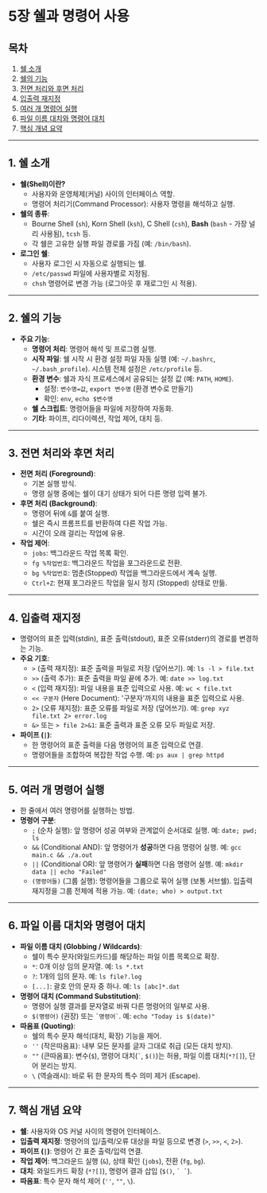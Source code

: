 # 5장 쉘과 명령어 사용

## 목차
1.  [쉘 소개](#shell-intro)
2.  [쉘의 기능](#shell-functions)
3.  [전면 처리와 후면 처리](#foreground-background)
4.  [입출력 재지정](#io-redirection)
5.  [여러 개 명령어 실행](#multiple-commands)
6.  [파일 이름 대치와 명령어 대치](#substitution)
7.  [핵심 개념 요약](#summary)

---

## <a id="shell-intro"></a>1. 쉘 소개

*   **쉘(Shell)이란?**
    *   사용자와 운영체제(커널) 사이의 인터페이스 역할.
    *   명령어 처리기(Command Processor): 사용자 명령을 해석하고 실행.
*   **쉘의 종류**:
    *   Bourne Shell (`sh`), Korn Shell (`ksh`), C Shell (`csh`), **Bash** (`bash` - 가장 널리 사용됨), `tcsh` 등.
    *   각 쉘은 고유한 실행 파일 경로를 가짐 (예: `/bin/bash`).
*   **로그인 쉘**:
    *   사용자 로그인 시 자동으로 실행되는 쉘.
    *   `/etc/passwd` 파일에 사용자별로 지정됨.
    *   `chsh` 명령어로 변경 가능 (로그아웃 후 재로그인 시 적용).

---

## <a id="shell-functions"></a>2. 쉘의 기능

*   **주요 기능**:
    *   **명령어 처리**: 명령어 해석 및 프로그램 실행.
    *   **시작 파일**: 쉘 시작 시 환경 설정 파일 자동 실행 (예: `~/.bashrc`, `~/.bash_profile`). 시스템 전체 설정은 `/etc/profile` 등.
    *   **환경 변수**: 쉘과 자식 프로세스에서 공유되는 설정 값 (예: `PATH`, `HOME`).
        *   설정: `변수명=값`, `export 변수명` (환경 변수로 만들기)
        *   확인: `env`, `echo $변수명`
    *   **쉘 스크립트**: 명령어들을 파일에 저장하여 자동화.
    *   **기타**: 파이프, 리다이렉션, 작업 제어, 대치 등.

---

## <a id="foreground-background"></a>3. 전면 처리와 후면 처리

*   **전면 처리 (Foreground)**:
    *   기본 실행 방식.
    *   명령 실행 중에는 쉘이 대기 상태가 되어 다른 명령 입력 불가.
*   **후면 처리 (Background)**:
    *   명령어 뒤에 `&`를 붙여 실행.
    *   쉘은 즉시 프롬프트를 반환하여 다른 작업 가능.
    *   시간이 오래 걸리는 작업에 유용.
*   **작업 제어**:
    *   `jobs`: 백그라운드 작업 목록 확인.
    *   `fg %작업번호`: 백그라운드 작업을 포그라운드로 전환.
    *   `bg %작업번호`: 멈춘(Stopped) 작업을 백그라운드에서 계속 실행.
    *   `Ctrl+Z`: 현재 포그라운드 작업을 일시 정지 (Stopped) 상태로 만듦.

---

## <a id="io-redirection"></a>4. 입출력 재지정

*   명령어의 표준 입력(stdin), 표준 출력(stdout), 표준 오류(stderr)의 경로를 변경하는 기능.
*   **주요 기호**:
    *   `>` (출력 재지정): 표준 출력을 파일로 저장 (덮어쓰기). 예: `ls -l > file.txt`
    *   `>>` (출력 추가): 표준 출력을 파일 끝에 추가. 예: `date >> log.txt`
    *   `<` (입력 재지정): 파일 내용을 표준 입력으로 사용. 예: `wc < file.txt`
    *   `<< 구분자` (Here Document): '구분자'까지의 내용을 표준 입력으로 사용.
    *   `2>` (오류 재지정): 표준 오류를 파일로 저장 (덮어쓰기). 예: `grep xyz file.txt 2> error.log`
    *   `&>` 또는 `> file 2>&1`: 표준 출력과 표준 오류 모두 파일로 저장.
*   **파이프 (`|`)**:
    *   한 명령어의 표준 출력을 다음 명령어의 표준 입력으로 연결.
    *   명령어들을 조합하여 복잡한 작업 수행. 예: `ps aux | grep httpd`

---

## <a id="multiple-commands"></a>5. 여러 개 명령어 실행

*   한 줄에서 여러 명령어를 실행하는 방법.
*   **명령어 구분**:
    *   `;` (순차 실행): 앞 명령어 성공 여부와 관계없이 순서대로 실행. 예: `date; pwd; ls`
    *   `&&` (Conditional AND): 앞 명령어가 **성공**하면 다음 명령어 실행. 예: `gcc main.c && ./a.out`
    *   `||` (Conditional OR): 앞 명령어가 **실패**하면 다음 명령어 실행. 예: `mkdir data || echo "Failed"`
    *   `(명령어들)` (그룹 실행): 명령어들을 그룹으로 묶어 실행 (보통 서브쉘). 입출력 재지정을 그룹 전체에 적용 가능. 예: `(date; who) > output.txt`

---

## <a id="substitution"></a>6. 파일 이름 대치와 명령어 대치

*   **파일 이름 대치 (Globbing / Wildcards)**:
    *   쉘이 특수 문자(와일드카드)를 해당하는 파일 이름 목록으로 확장.
    *   `*`: 0개 이상 임의 문자열. 예: `ls *.txt`
    *   `?`: 1개의 임의 문자. 예: `ls file?.log`
    *   `[...]`: 괄호 안의 문자 중 하나. 예: `ls [abc]*.dat`
*   **명령어 대치 (Command Substitution)**:
    *   명령어 실행 결과를 문자열로 바꿔 다른 명령어의 일부로 사용.
    *   `$(명령어)` (권장) 또는 `` `명령어` ``. 예: `echo "Today is $(date)"`
*   **따옴표 (Quoting)**:
    *   쉘의 특수 문자 해석(대치, 확장) 기능을 제어.
    *   `''` (작은따옴표): 내부 모든 문자를 글자 그대로 취급 (모든 대치 방지).
    *   `""` (큰따옴표): 변수(`$`), 명령어 대치(`` ` ``, `$()`)는 허용, 파일 이름 대치(`*?[]`), 단어 분리는 방지.
    *   `\` (역슬래시): 바로 뒤 한 문자의 특수 의미 제거 (Escape).

---

## <a id="summary"></a>7. 핵심 개념 요약

*   **쉘**: 사용자와 OS 커널 사이의 명령어 인터페이스.
*   **입출력 재지정**: 명령어의 입/출력/오류 대상을 파일 등으로 변경 (`>`, `>>`, `<`, `2>`).
*   **파이프 (`|`)**: 명령어 간 표준 출력/입력 연결.
*   **작업 제어**: 백그라운드 실행 (`&`), 상태 확인 (`jobs`), 전환 (`fg`, `bg`).
*   **대치**: 와일드카드 확장 (`*?[]`), 명령어 결과 삽입 (`$()`, `` ` ` ``).
*   **따옴표**: 특수 문자 해석 제어 (`''`, `""`, `\`).
